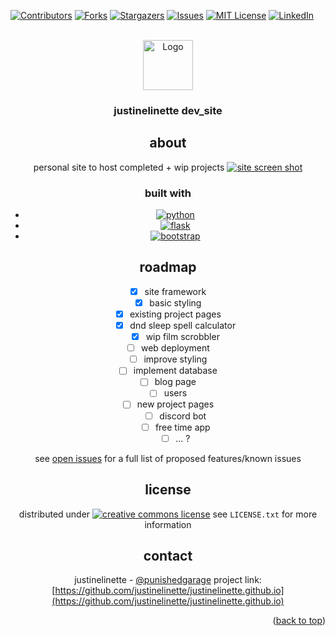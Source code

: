 <!-- template: https://github.com/othneildrew/Best-README-Template/ -->
<a name="readme-top"></a>
[![Contributors][contributors-shield]][contributors-url]
[![Forks][forks-shield]][forks-url]
[![Stargazers][stars-shield]][stars-url]
[![Issues][issues-shield]][issues-url]
[![MIT License][license-shield]][license-url]
[![LinkedIn][linkedin-shield]][linkedin-url]




<br />
<div align="center">
  <a href="https://github.com/justinelinette/justinelinette.github.io">
    <img src="static/images/wolfguy.png" alt="Logo" width="80" height="80">
  </a>

<h3 align="center">justinelinette dev_site</h3>
 
## about
personal site to host completed + wip projects
[![site screen shot][product-screenshot]](http://23.239.5.59:5000/)



### built with 

* [![python][python-shield]][python-url]
* [![flask][flask-shield]][flask-url]
* [![bootstrap][bootstrap-shield]][bootstrap-url]

## roadmap
- [x] site framework
- [x] basic styling
- [x] existing project pages
    - [x] dnd sleep spell calculator
    - [x] wip film scrobbler
- [ ] web deployment
- [ ] improve styling
- [ ] implement database
- [ ] blog page
- [ ] users
- [ ] new project pages
    - [ ] discord bot
    - [ ] free time app
    - [ ] ... ?

see [open issues](https://github.com/justinelinette/justinelinette.github.io/issues) for a full list of proposed features/known issues


## license
distributed under [![creative commons license][license-shield]][license-url]
see `LICENSE.txt` for more information

## contact

justinelinette - [@punishedgarage](https://twitter.com/punishedgarage)
project link: [https://github.com/justinelinette/justinelinette.github.io](https://github.com/justinelinette/justinelinette.github.io)


<p align="right">(<a href="#readme-top">back to top</a>)</p>



<!-- MARKDOWN LINKS & IMAGES -->
<!-- https://www.markdownguide.org/basic-syntax/#reference-style-links -->

[python-shield]: https://img.shields.io/badge/python-3776AB?style=for-the-badge&logo=python&logoColor=ffd343
[python-url]: https://www.python.org/
[flask-shield]: https://img.shields.io/badge/flask-white?style=for-the-badge&logo=flask&logoColor=black
[flask-url]: https://flask.palletsprojects.com/en/2.2.x/
[bootstrap-shield]: https://img.shields.io/badge/Bootstrap-563D7C?style=for-the-badge&logo=bootstrap&logoColor=white
[bootstrap-url]: https://getbootstrap.com
[contributors-shield]: https://img.shields.io/github/contributors/justinelinette/justinelinette.github.io.svg?style=for-the-badge
[contributors-url]: https://github.com/justinelinette/justinelinette.github.io/graphs/contributors
[forks-shield]: https://img.shields.io/github/forks/justinelinette/justinelinette.github.io.svg?style=for-the-badge
[forks-url]: https://github.com/justinelinette/justinelinette.github.io/network/members
[stars-shield]: https://img.shields.io/github/stars/justinelinette/justinelinette.github.io.svg?style=for-the-badge
[stars-url]: https://github.com/justinelinette/justinelinette.github.io/stargazers
[issues-shield]: https://img.shields.io/github/issues/justinelinette/justinelinette.github.io.svg?style=for-the-badge
[issues-url]: https://github.com/justinelinette/justinelinette.github.io/issues
[license-shield]: https://img.shields.io/github/license/justinelinette/justinelinette.github.io.svg?style=for-the-badge
[license-url]: https://github.com/justinelinette/justinelinette.github.io/blob/master/LICENSE.txt
[linkedin-shield]: https://img.shields.io/badge/-LinkedIn-black.svg?style=for-the-badge&logo=linkedin&colorB=555
[linkedin-url]: https://linkedin.com/in/linkedin_username
[product-screenshot]: static/images/site_ss.png
